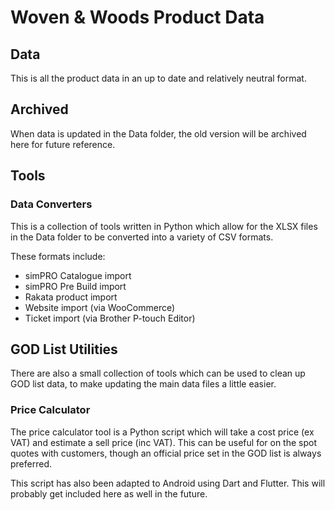 # Woven & Woods Product Data

## Data
This is all the product data in an up to date and relatively neutral format. 

## Archived
When data is updated in the Data folder, the old version will be archived here for future reference. 

## Tools
### Data Converters
This is a collection of tools written in Python which allow for the XLSX files in the Data folder to be
converted into a variety of CSV formats.

These formats include:
* simPRO Catalogue import
* simPRO Pre Build import
* Rakata product import
* Website import (via WooCommerce)
* Ticket import (via Brother P-touch Editor)

## GOD List Utilities
There are also a small collection of tools which can be used to clean up GOD list data, to make 
updating the main data files a little easier. 

### Price Calculator
The price calculator tool is a Python script which will take a cost price (ex VAT) and estimate
a sell price (inc VAT). This can be useful for on the spot quotes with customers, though 
an official price set in the GOD list is always preferred.

This script has also been adapted to Android using Dart and Flutter. This will probably get included here
as well in the future. 